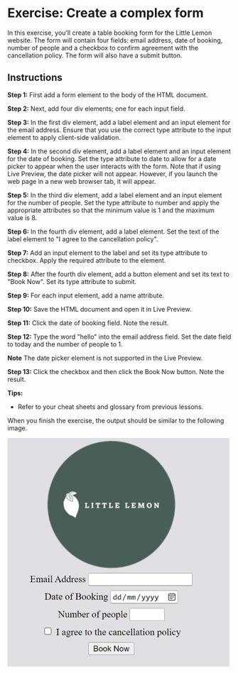 # Exercise: Create a complex form

In this exercise, you’ll create a table booking form for the Little Lemon website. The form will contain four fields: email address, date of booking, number of people and a checkbox to confirm agreement with the cancellation policy. The form will also have a submit button.

## Instructions

__Step 1:__ First add a form element to the body of the HTML document.

__Step 2:__ Next, add four div elements; one for each input field. 

__Step 3:__ In the first div element, add a label element and an input element for the email address. Ensure that you use the correct type attribute to the input element to apply client-side validation.

__Step 4:__ In the second div element, add a label element and an input element for the date of booking. Set the type attribute to date to allow for a date picker to appear when the user interacts with the form. Note that if using Live Preview, the date picker will not appear. 
However, if you launch the web page in a new web browser tab, it will appear.

__Step 5:__ In the third div element, add a label element and an input element for the number of people. Set the type attribute to number and apply the appropriate attributes so that the minimum value is 1 and the maximum value is 8.

__Step 6:__ In the fourth div element, add a label element. Set the text of the label element to "I agree to the cancellation policy".

__Step 7:__ Add an input element to the label and set its type attribute to checkbox. Apply the required attribute to the element.

__Step 8:__ After the fourth div element, add a button element and set its text to "Book Now". Set its type attribute to submit.

__Step 9:__ For each input element, add a name attribute.  

__Step 10:__ Save the HTML document and open it in Live Preview.

__Step 11:__ Click the date of booking field. Note the result.

__Step 12:__ Type the word "hello" into the email address field. Set the date field to today and the number of people to 1.

__Note__ The date picker element is not supported in the Live Preview.

__Step 13:__ Click the checkbox and then click the Book Now button. Note the result.

__Tips:__

- Refer to your cheat sheets and glossary from previous lessons. 

When you finish the exercise, the output should be similar to the following image.

<img src="./img1.png" width=500>